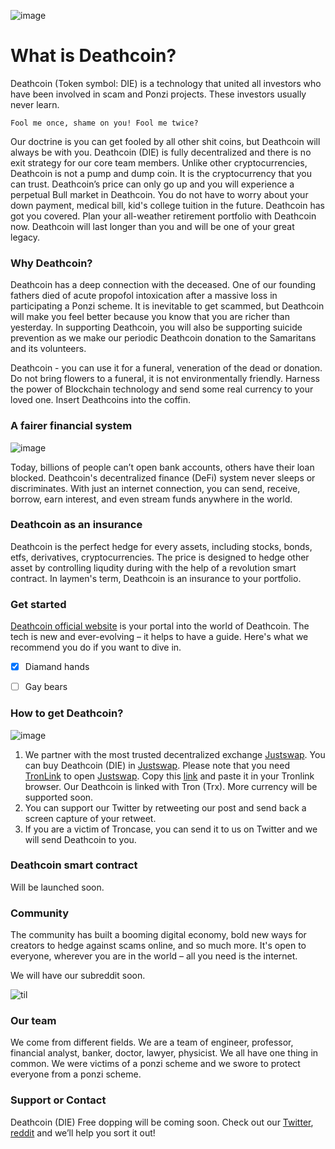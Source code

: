 ![image](https://pbs.twimg.com/media/EfH5EyUXkAA5Jse.png)


# What is Deathcoin?

Deathcoin (Token symbol: DIE) is a technology that united all investors who have been involved in scam and Ponzi projects. These investors usually never learn. 

``Fool me once, shame on you! Fool me twice?``

Our doctrine is you can get fooled by all other shit coins, but Deathcoin will always be with you. Deathcoin (DIE) is fully decentralized and there is no exit strategy for our core team members. Unlike other cryptocurrencies, Deathcoin is not a pump and dump coin. It is the cryptocurrency that you can trust. Deathcoin’s price can only go up and you will experience a perpetual Bull market in Deathcoin. You do not have to worry about your down payment, medical bill, kid's college tuition in the future. Deathcoin has got you covered. Plan your all-weather retirement portfolio with Deathcoin now. Deathcoin will last longer than you and will be one of your great legacy.

### Why Deathcoin?

Deathcoin has a deep connection with the deceased. One of our founding fathers died of acute propofol intoxication after a massive loss in participating a Ponzi scheme. It is inevitable to get scammed, but Deathcoin will make you feel better because you know that you are richer than yesterday. In supporting Deathcoin, you will also be supporting suicide prevention as we make our periodic Deathcoin donation to the Samaritans and its volunteers.

Deathcoin - you can use it for a funeral, veneration of the dead or donation. Do not bring flowers to a funeral, it is not environmentally friendly. Harness the power of Blockchain technology and send some real currency to your loved one. Insert Deathcoins into the coffin.  

### A fairer financial system

![image](https://mk0appinventiv4394ey.kinstacdn.com/wp-content/uploads/sites/1/2020/02/components-of-Decentralized-finance.png)

Today, billions of people can’t open bank accounts, others have their loan blocked. Deathcoin's decentralized finance (DeFi) system never sleeps or discriminates. With just an internet connection, you can send, receive, borrow, earn interest, and even stream funds anywhere in the world.


### Deathcoin as an insurance
Deathcoin is the perfect hedge for every assets, including stocks, bonds, etfs, derivatives, cryptocurrencies. The price is designed to hedge other asset by controlling liqudity during with the help of a revolution smart contract. In laymen's term, Deathcoin is an insurance to your portfolio. 


### Get started
[Deathcoin official website](https://deathcoinofficial.github.io/Deathcoin/) is your portal into the world of Deathcoin. The tech is new and ever-evolving – it helps to have a guide. Here's what we recommend you do if you want to dive in.

- [x] Diamand hands
- [ ] Gay bears


### How to get Deathcoin?

![image](https://www.recast1.org/images/logos/JustSwap.png)

1. We partner with the most trusted decentralized exchange [Justswap](https://justswap.org/?lang=en-US#/scan/detail/trx/TByyFshwBL16vH7rWFEcN83RRbBjZUQ7ER). You can buy Deathcoin (DIE) in [Justswap](https://justswap.org/?lang=en-US#/scan/detail/trx/TByyFshwBL16vH7rWFEcN83RRbBjZUQ7ER). Please note that you need [TronLink](https://www.tronlink.org/) to open [Justswap](https://justswap.org/?lang=en-US#/scan/detail/trx/TByyFshwBL16vH7rWFEcN83RRbBjZUQ7ER). Copy this [link](https://justswap.org/?lang=en-US#/scan/detail/trx/TByyFshwBL16vH7rWFEcN83RRbBjZUQ7ER) and paste it in your Tronlink browser. Our Deathcoin is linked with Tron (Trx). More currency will be supported soon.
2. You can support our Twitter by retweeting our post and send back a screen capture of your retweet. 
3. If you are a victim of Troncase, you can send it to us on Twitter and we will send Deathcoin to you. 


### Deathcoin smart contract
Will be launched soon.

### Community
The community has built a booming digital economy, bold new ways for creators to hedge against scams online, and so much more. It's open to everyone, wherever you are in the world – all you need is the internet.

We will have our subreddit soon.

![til](https://media.tenor.com/images/9eeb440b74b6faa7bf8563f12ba9a5c9/tenor.gif)

### Our team
We come from different fields. We are a team of engineer, professor, financial analyst, banker, doctor, lawyer, physicist. We all have one thing in common. We were victims of a ponzi scheme and we swore to protect everyone from a ponzi scheme.


### Support or Contact
Deathcoin (DIE) Free dopping will be coming soon. Check out our [Twitter](https://mobile.twitter.com/deathcoinoffic1/media), [reddit](https://www.reddit.com/user/DeathcoinOfficial) and we’ll help you sort it out!
